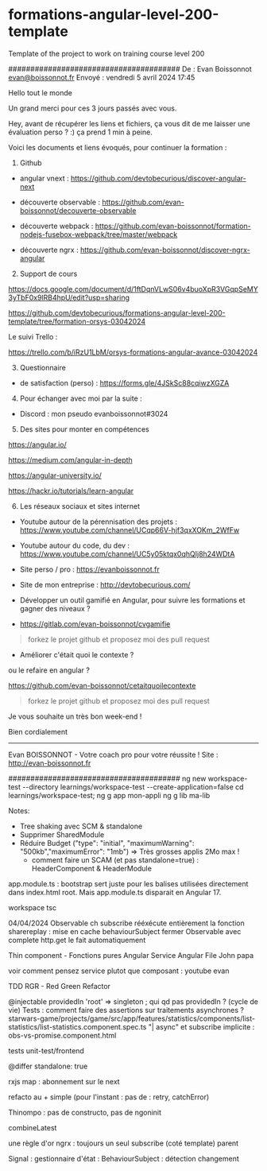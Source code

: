 # formations-angular-level-200-template
Template of the project to work on training course level 200


#######################################
De : Evan Boissonnot <evan@boissonnot.fr>
Envoyé : vendredi 5 avril 2024 17:45



Hello tout le monde



Un grand merci pour ces 3 jours passés avec vous.



Hey, avant de récupérer les liens et fichiers, ça vous dit de me laisser une évaluation perso ? :) ça prend 1 min à peine.





Voici les documents et liens évoqués, pour continuer la formation :



1. Github

- angular vnext : https://github.com/devtobecurious/discover-angular-next

- découverte observable : https://github.com/evan-boissonnot/decouverte-observable

- découverte webpack : https://github.com/evan-boissonnot/formation-nodejs-fusebox-webpack/tree/master/webpack

- découverte ngrx : https://github.com/evan-boissonnot/discover-ngrx-angular



2. Support de cours

https://docs.google.com/document/d/1ftDqnVLwS06v4buoXpR3VGqpSeMY3yTbF0x9lRB4hpU/edit?usp=sharing



https://github.com/devtobecurious/formations-angular-level-200-template/tree/formation-orsys-03042024



Le suivi Trello :

https://trello.com/b/iRzU1LbM/orsys-formations-angular-avance-03042024



3. Questionnaire

- de satisfaction (perso) : https://forms.gle/4JSkSc88cqiwzXGZA



4. Pour échanger avec moi par la suite :

- Discord : mon pseudo evanboissonnot#3024



5. Des sites pour monter en compétences

https://angular.io/

https://medium.com/angular-in-depth

https://angular-university.io/

https://hackr.io/tutorials/learn-angular



6. Les réseaux sociaux et sites internet

- Youtube autour de la pérennisation des projets : https://www.youtube.com/channel/UCqp66V-hjf3qxXOKm_2WfFw

- Youtube autour du code, du dev : https://www.youtube.com/channel/UC5y05ktqx0qhQIj8h24WDtA

- Site perso / pro : https://evanboissonnot.fr

- Site de mon entreprise : http://devtobecurious.com/



- Développer un outil gamifié en Angular, pour suivre les formations et gagner des niveaux ?

- https://gitlab.com/evan-boissonnot/cvgamifie

> forkez le projet github et proposez moi des pull request



- Améliorer c'était quoi le contexte ?

ou le refaire en angular ?

https://github.com/evan-boissonnot/cetaitquoilecontexte

> forkez le projet github et proposez moi des pull request



Je vous souhaite un très bon week-end !





Bien cordialement
__________________________________________

Evan BOISSONNOT - Votre coach pro pour votre réussite !
Site : http://evan-boissonnot.fr


#######################################
ng new workspace-test --directory learnings/workspace-test --create-application=false
cd learnings/workspace-test; ng g app mon-appli
ng g lib ma-lib



Notes:
 - Tree shaking avec SCM & standalone
 - Supprimer SharedModule
 - Réduire Budget ("type": "initial", "maximumWarning": "500kb","maximumError": "1mb") => Très grosses applis 2Mo max !
    - comment faire un SCAM (et pas standalone=true) : HeaderComponent & HeaderModule

app.module.ts : bootstrap sert juste pour les balises utilisées directement dans index.html root. Mais app.module.ts disparait en Angular 17.

workspace
tsc

04/04/2024
Observable
 ch subscribe rééxécute entièrement la fonction
 sharereplay : mise en cache
 behaviourSubject
 fermer Observable avec complete
 http.get le fait automatiquement
 
 Thin component - Fonctions pures
 Angular Service
 Angular File
 John papa
 
 voir comment pensez service plutot que composant : youtube evan


TDD RGR - Red Green Refactor

@injectable providedIn 'root' => singleton ; qui qd pas providedIn ? (cycle de vie)
Tests : comment faire des assertions sur traitements asynchrones ? starwars-game/projects/game/src/app/features/statistics/components/list-statistics/list-statistics.component.spec.ts
"| async" et subscribe implicite : obs-vs-promise.component.html


tests unit-test/frontend

@differ
standalone: true

rxjs map : abonnement sur le next


refacto au + simple (pour l'instant : pas de : retry, catchError)

Thinompo : pas de constructo, pas de ngoninit

combineLatest

une règle d'or ngrx : toujours un seul subscribe (coté template) parent

Signal : gestionnaire d'état : BehaviourSubject : détection changement

